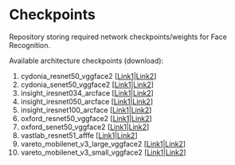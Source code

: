 # Checkpoints
Repository storing required network checkpoints/weights for Face Recognition.

Available architecture checkpoints (download):
1. cydonia_resnet50_vggface2 \[[Link1]()|[Link2](https://vareto.com.br/ftp/checkpoints/cydonia_resnet50_vggface2_ft.pth)\]
2. cydonia_senet50_vggface2 \[[Link1]()|[Link2](https://vareto.com.br/ftp/checkpoints/cydonia_senet50_vggface2_ft.pth)\]
3. insight_iresnet034_arcface \[[Link1]()|[Link2](https://vareto.com.br/ftp/checkpoints/insight_iresnet034_arcface.pth)\]
4. insight_iresnet050_arcface \[[Link1]()|[Link2](https://vareto.com.br/ftp/checkpoints/insight_iresnet050_arcface.pth)\]
5. insight_iresnet100_arcface \[[Link1]()|[Link2](https://vareto.com.br/ftp/checkpoints/insight_iresnet100_arcface.pth)\]
6. oxford_resnet50_vggface2 \[[Link1]()|[Link2](https://vareto.com.br/ftp/checkpoints/oxford_resnet50_vggface2_ft.pth)\]
7. oxford_senet50_vggface2 \[[Link1]()|[Link2](https://vareto.com.br/ftp/checkpoints/oxford_senet50_vggface2_ft.pth)\]
8. vastlab_resnet51_afffe \[[Link1]()|[Link2](https://vareto.com.br/ftp/checkpoints/vastlab_resnet51_afffe.pth)\] 
9. vareto_mobilenet_v3_large_vggface2 \[[Link1]()|[Link2](https://vareto.com.br/ftp/checkpoints/vareto_mobilenet3L_vggface2_scratch.pth)\]
10. vareto_mobilenet_v3_small_vggface2 \[[Link1]()|[Link2](https://vareto.com.br/ftp/checkpoints/vareto_mobilenet3S_vggface2_scratch.pth)\]
